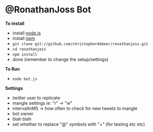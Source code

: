 @RonathanJoss Bot
=================


**To install**

* install [node.js](http://nodejs.org)
* install [npm](http://npmjs.org)
* `git clone git://github.com/christopherdebeer/ronathanjoss.git`
* `cd ronathanjoss`
* `npm install`
* done (remember to change the setup/settings)

**To Run**

* `node bot.js`

**Settings**

* twitter user to replicate
* mangle settings ie: "r" -> "w"
* intervalInMS -> how often to check for new tweets to mangle
* bot owner
* blah blah
* set whether to replace "@" symbols with "+" (for testing etc etc)